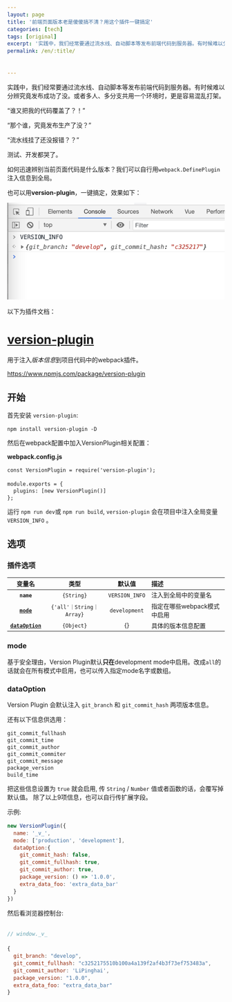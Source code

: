 ```yaml
---
layout: page
title: '前端页面版本老是傻傻搞不清？用这个插件一键搞定'
categories: [tech]
tags: [original]
excerpt: '实践中，我们经常要通过流水线、自动脚本等发布前端代码到服务器。有时候难以分辨究竟发布成功了没。或者多人、多分支共用一个环境时，更是容易混乱打架。用version-plugin注入版本信息，一键搞定，轻松分辨页面代码版本。'
permalink: /en/:title/


---
```


实践中，我们经常要通过流水线、自动脚本等发布前端代码到服务器。有时候难以分辨究竟发布成功了没。或者多人、多分支共用一个环境时，更是容易混乱打架。

“谁又把我的代码覆盖了？！”

“那个谁，究竟发布生产了没？”

“流水线挂了还没报错？？”

测试、开发都哭了。

如何迅速辨别当前页面代码是什么版本？我们可以自行用`webpack.DefinePlugin`注入信息到全局。

也可以用**version-plugin**，一键搞定，效果如下：

![image.png](/assets/version-plugin.png)


以下为插件文档：

# [version-plugin](https://www.npmjs.com/package/version-plugin)

用于注入*版本信息*到项目代码中的webpack插件。

https://www.npmjs.com/package/version-plugin

## 开始

首先安装 `version-plugin`:

```
npm install version-plugin -D
```

然后在webpack配置中加入VersionPlugin相关配置：

**webpack.config.js**
```
const VersionPlugin = require('version-plugin');

module.exports = {
  plugins: [new VersionPlugin()]
};
```

运行 `npm run dev`或 `npm run build`, `version-plugin` 会在项目中注入全局变量 `VERSION_INFO` 。

## 选项

### 插件选项

|              变量名             |       类型      |                默认值                |                       描述               |
| :---------------------------: | :-------------: | :-----------------------------------: | :---------------------------------------------- |
|        **`name`**             |    `{String}`   |             `VERSION_INFO`            | 注入到全局中的变量名              |
|      **[`mode`](#mode)**      |`{'all'｜String｜Array}`|             `development`            | 指定在哪些webpack模式中启用  |
|**[`dataOption`](#dataOption)**|    `{Object}`   |                  {}                   | 具体的版本信息配置                 |


### mode

基于安全理由，Version Plugin默认**只在**development mode中启用。改成`all`的话就会在所有模式中启用，也可以传入指定mode名字或数组。

### dataOption

Version Plugin 会默认注入 `git_branch` 和 `git_commit_hash` 两项版本信息。 

还有以下信息供选用：
```
git_commit_fullhash
git_commit_time
git_commit_author
git_commit_commiter
git_commit_message
package_version
build_time
```
把这些信息设置为 `true` 就会启用, 传 `String` / `Number` 值或者函数的话，会覆写掉默认值。 除了以上9项信息，也可以自行传扩展字段。

示例:

```js
new VersionPlugin({
  name: '_v_',
  mode: ['production', 'development'],
  dataOption:{
    git_commit_hash: false,
    git_commit_fullhash: true,
    git_commit_author: true,
    package_version: () => '1.0.0',
    extra_data_foo: 'extra_data_bar'
  }
})
```

然后看浏览器控制台:

```js

// window._v_

{
  git_branch: "develop",
  git_commit_fullhash: "c3252175510b100a4a139f2af4b3f73ef753483a",
  git_commit_author: 'LiPinghai',
  package_version: "1.0.0", 
  extra_data_foo: "extra_data_bar"
}
```